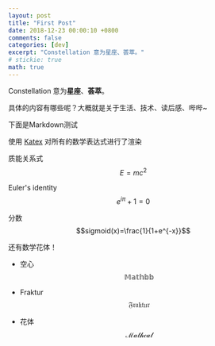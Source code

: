 ```yaml
---
layout: post
title: "First Post"
date: 2018-12-23 00:00:10 +0800
comments: false
categories: [dev]
excerpt: "Constellation 意为星座、荟萃。"
# stickie: true
math: true
---
```

Constellation 意为**星座**、**荟萃**。

具体的内容有哪些呢？大概就是关于生活、技术、读后感、哔哔~

下面是Markdown测试

使用 [Katex](https://katex.org/) 对所有的数学表达式进行了渲染

质能关系式 $$E=mc^{2}$$

Euler's identity $$e^{i\pi}+1=0$$

分数 $$sigmoid(x)=\frac{1}{1+e^{-x}}$$

还有数学花体！

- 空心 $$\mathbb{Mathbb}$$

- Fraktur $$\mathfrak{Fraktur}$$

- 花体 $$\mathcal{Mathcal}$$
